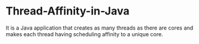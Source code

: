 Thread-Affinity-in-Java
=======================

It is a Java application that creates as many threads as there are cores and makes each thread
having scheduling affinity to a unique core.
